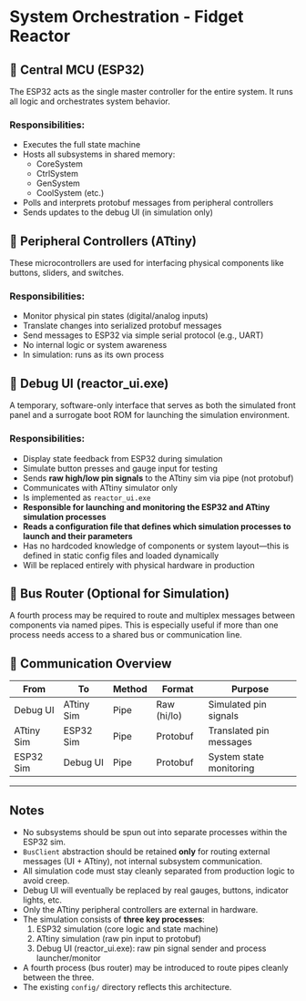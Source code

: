 # System Orchestration - Fidget Reactor

## 🧠 Central MCU (ESP32)
The ESP32 acts as the single master controller for the entire system. It runs all logic and orchestrates system behavior.

### Responsibilities:
- Executes the full state machine
- Hosts all subsystems in shared memory:
  - CoreSystem
  - CtrlSystem
  - GenSystem
  - CoolSystem (etc.)
- Polls and interprets protobuf messages from peripheral controllers
- Sends updates to the debug UI (in simulation only)

## 🧸 Peripheral Controllers (ATtiny)
These microcontrollers are used for interfacing physical components like buttons, sliders, and switches.

### Responsibilities:
- Monitor physical pin states (digital/analog inputs)
- Translate changes into serialized protobuf messages
- Send messages to ESP32 via simple serial protocol (e.g., UART)
- No internal logic or system awareness
- In simulation: runs as its own process

## 🧪 Debug UI (reactor_ui.exe)
A temporary, software-only interface that serves as both the simulated front panel and a surrogate boot ROM for launching the simulation environment.

### Responsibilities:
- Display state feedback from ESP32 during simulation
- Simulate button presses and gauge input for testing
- Sends **raw high/low pin signals** to the ATtiny sim via pipe (not protobuf)
- Communicates with ATtiny simulator only
- Is implemented as `reactor_ui.exe`
- **Responsible for launching and monitoring the ESP32 and ATtiny simulation processes**
- **Reads a configuration file that defines which simulation processes to launch and their parameters**
- Has no hardcoded knowledge of components or system layout—this is defined in static config files and loaded dynamically
- Will be replaced entirely with physical hardware in production

## 🔀 Bus Router (Optional for Simulation)
A fourth process may be required to route and multiplex messages between components via named pipes.
This is especially useful if more than one process needs access to a shared bus or communication line.

## 💬 Communication Overview

| From          | To           | Method | Format    | Purpose                        |
|---------------|--------------|--------|-----------|---------------------------------|
| Debug UI      | ATtiny Sim   | Pipe   | Raw (hi/lo)| Simulated pin signals           |
| ATtiny Sim    | ESP32 Sim    | Pipe   | Protobuf  | Translated pin messages         |
| ESP32 Sim     | Debug UI     | Pipe   | Protobuf  | System state monitoring         |

---

## Notes
- No subsystems should be spun out into separate processes within the ESP32 sim.
- `BusClient` abstraction should be retained **only** for routing external messages (UI + ATtiny), not internal subsystem communication.
- All simulation code must stay cleanly separated from production logic to avoid creep.
- Debug UI will eventually be replaced by real gauges, buttons, indicator lights, etc.
- Only the ATtiny peripheral controllers are external in hardware.
- The simulation consists of **three key processes**:
  1. ESP32 simulation (core logic and state machine)
  2. ATtiny simulation (raw pin input to protobuf)
  3. Debug UI (reactor_ui.exe): raw pin signal sender and process launcher/monitor
- A fourth process (bus router) may be introduced to route pipes cleanly between the three.
- The existing `config/` directory reflects this architecture.
